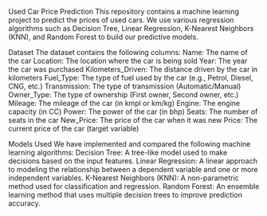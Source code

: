 Used Car Price Prediction
This repository contains a machine learning project to predict the prices of used cars. We use various regression algorithms such as Decision Tree, Linear Regression, K-Nearest Neighbors (KNN), and Random Forest to build our predictive models.

Dataset
The dataset contains the following columns:
Name: The name of the car
Location: The location where the car is being sold
Year: The year the car was purchased
Kilometers_Driven: The distance driven by the car in kilometers
Fuel_Type: The type of fuel used by the car (e.g., Petrol, Diesel, CNG, etc.)
Transmission: The type of transmission (Automatic/Manual)
Owner_Type: The type of ownership (First owner, Second owner, etc.)
Mileage: The mileage of the car (in kmpl or km/kg)
Engine: The engine capacity (in CC)
Power: The power of the car (in bhp)
Seats: The number of seats in the car
New_Price: The price of the car when it was new
Price: The current price of the car (target variable)

Models Used
We have implemented and compared the following machine learning algorithms:
Decision Tree: A tree-like model used to make decisions based on the input features.
Linear Regression: A linear approach to modeling the relationship between a dependent variable and one or more independent variables.
K-Nearest Neighbors (KNN): A non-parametric method used for classification and regression.
Random Forest: An ensemble learning method that uses multiple decision trees to improve prediction accuracy.
